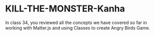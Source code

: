 # KILL-THE-MONSTER-Kanha
In class 34, you reviewed all the concepts we have covered so far in working with Matter.js and using Classes to create Angry Birds Game.
